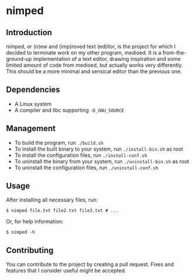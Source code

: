 # nimped

## Introduction

nimped, or (n)ew and (imp)roved text (ed)itor, is the project for which I
decided to terminate work on my other program, medioed. It is a
from-the-ground-up implementation of a text editor, drawing inspiration and some
limited amount of code from medioed, but actually works very differently. This
should be a more minimal and sensical editor than the previous one.

## Dependencies

* A Linux system
* A compiler and libc supporting `-D_GNU_SOURCE`

## Management

* To build the program, run `./build.sh`
* To install the built binary to your system, run `./install-bin.sh` as root
* To install the configuration files, run `./install-conf.sh`
* To uninstall the binary from your system, run `./uninstall-bin.sh` as root
* To uninstall the configuration files, run `./uninstall-conf.sh`

## Usage

After installing all necessary files, run:

```
$ nimped file.txt file2.txt file3.txt # ...
```

Or, for help information:

```
$ nimped -h
```

## Contributing

You can contribute to the project by creating a pull request. Fixes and features
that I consider useful might be accepted.
